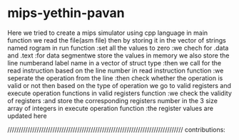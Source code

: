 # mips-yethin-pavan

Here we tried to create a mips simulator using cpp language
in main function we read the file(asm file)
then by storing it in the vector of strings named rogram
in run function
  :set all the values to zero
  :we chech for .data and .text
  :for data segmentwe store the values in memory
  we also store the line numberand label name in a vector of struct type
  :then we call for the read instruction based on the line number
in read instruction function
  :we seperate the operation from the line
  :then check whether the operation is valid or not
  then based on the type of operation we go to valid registers and execute operation functions
in valid registers function
  :we check the validity of registers
  :and store the corresponding registers number in the 3 size array of integers
in execute operation function
  :the register values are updated here
  
  
  
  //////////////////////////////////////////////////////////////////////////////
  contributions:
        
  
  
  
  
  
  

